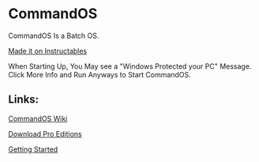 # CommandOS
CommandOS Is a Batch OS.

<a href="https://www.instructables.com/How-to-Make-a-OS-in-Batch-Language/" target="_blank">Made it on Instructables</a>

When Starting Up, You May see a "Windows Protected your PC" Message. Click More Info and Run Anyways to Start CommandOS.

## Links:
<a href="https://github.com/Noahscratch493/CommandOS/wiki/" target="_blank">CommandOS Wiki</a>

<a href="https://github.com/Noahscratch493/CommandOSPro" target="_blank">Download Pro Editions</a>

<a href="https://github.com/Noahscratch493/CommandOS/wiki/Getting-Started" target="_blank">Getting Started</a>
